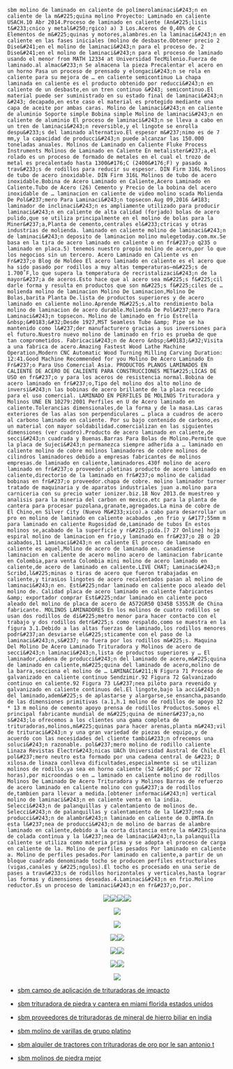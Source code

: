 
```
sbm molino de laminado en caliente de polímerolaminaci&#243;n en caliente de la m&#225;quina molino Proyecto: Laminado en caliente USACH.10 Abr 2014.Proceso de laminado en caliente (An&#225;lisis t&#233;cnico y metal&#250;rgico) a) 3 Los.Aceros de 0,40% de C Elementos de m&#225;quinas y motores,alambres.en la laminaci&#243;n en caliente en las fases iniciales (molino de desbaste.Obtener precio 2 Dise&#241;en el molino de laminaci&#243;n para el proceso de. 2 Dise&#241;en el molino de laminaci&#243;n para el proceso de laminado usando el menor from MATH 12334 at Universidad TecMilenio.Fuerza de laminado.al almac&#233;n Se almacena la pieza Precalentar el acero en un horno Pasa un proceso de prensado y elongaci&#243;n se rola en caliente para su mejora de … en caliente semicontinuo La chapa laminada en caliente es el producto obtenido por reducci&#243;n en caliente de un desbaste,en un tren continuo &#243; semicontinuo.El material puede ser suministrado en su estado final de laminaci&#243;n &#243; decapado,en este caso el material es protegido mediante una capa de aceite por ambas caras. Molino de laminaci&#243;n en caliente de aluminio Soporte simple Bobina simple Molino de laminaci&#243;n en caliente de aluminio El proceso de laminaci&#243;n se lleva a cabo en un tren de laminaci&#243;n reversible,y el lingote se enrolla despu&#233;s del laminado alternativo.El espesor m&#237;nimo es de 7 mm,y la capacidad de producci&#243;n puede alcanzar las 150.000 toneladas anuales. Molinos de Laminado en Caliente Fluke Process Instruments Molinos de Laminado en Caliente En metalister&#237;a,el rolado es un proceso de formado de metales en el cual el trozo de metal es precalentado hasta 1300&#176;C (2400&#176;F) y pasado a trav&#233;s de rodillos para reducir su espesor. DIN Firm 316L Molinos de tubo de acero inoxidable. DIN Firm 316L Molinos de tubo de acero inoxidable.Bobina de Acero Laminado en Caliente,Acero Laminado en Caliente.Tubo de Acero (26) Cemento y Precio de la bobina del acero inoxidable de … laminacion en caliente de video molino scada Molienda De Pol&#237;mero Para Laminaci&#243;n topsecon.Aug 09,2016 &#183; laminador de inclinaci&#243;n es ampliamente utilizado para producir laminaci&#243;n en caliente de alta calidad (forjado) bolas de acero pulido,que se utiliza principalmente en el molino de bolas para la Miner&#237;a,Planta de cemento,centrales el&#233;ctricas y otras industrias de molienda. laminado en caliente molino de laminaci&#243;n de laminaci&#243;n deposito de laminacion molino mulegetoday.com.mx.Se basa en la tira de acero laminado en caliente o en fr&#237;o q235 o laminado en placa.5) tenemos nuestro propio molino de acero,por lo que los negocios sin un tercero. Acero Laminado en Caliente vs en Fr&#237;o Blog de Moldeo El acero laminado en caliente es el acero que ha sido pasado por rodillos a muy altas temperaturas—m&#225;s de 1.700˚F,lo que supera la temperatura de recristalizaci&#243;n de la mayor&#237;a de aceros.Esto hace que al acero sea m&#225;s f&#225;cil darle forma y resulta en productos que son m&#225;s f&#225;ciles de … molienda molino de laminacion Molino De Laminacion,Molino De Bolas,barita Planta De.lista de productos superiores y de acero laminado en caliente molino.Aprende M&#225;s.alto rendimiento bola molino de laminacion de acero durable.Molienda De Pol&#237;mero Para Laminaci&#243;n topsecon. Molino de laminado en frio Estrella &nbsp;&#0183;&#32;Desde 1927,MST Seamless Tube &amp; Pipe se ha mantenido como l&#237;der manufacturero gracias a sus inversiones para el futuro.Nuestro nuevo molino de laminado en frio es prueba de que tan comprometidos. Fabricaci&#243;n de Acero &nbsp;&#0183;&#32;Visita a una fabrica de acero.Amazing Fastest Wood Lathe Machine Operation,Modern CNC Automatic Wood Turning Milling Carving Duration: 12:41.Good Machine Recommended for you Molino De Acero Laminado En Fr&#237;o Para Uso Comercial Asia. PRODUCTOS PLANOS LAMINADOS EN CALIENTE DE ACERO DE CALIENTE PARA CONSTRUCCIONES MET&#225;LICAS DE USO en fr&#237;o y para los aceros de resistencia normal.Bobina de acero laminado en fr&#237;o,Tipo del molino dos alto molino de inversi&#243;n las bobinas de acero brillante de la placa recocido para el uso comercial. LAMINADO EN PERFILES DE MOLINOS Trituradora y Molinos UNE EN 10279:2001 Perfiles en U de Acero laminado en caliente.Tolerancias dimensionales,de la forma y de la masa.Las caras exteriores de las alas son perpendiculares … placa a cuadros de acero al carbono laminado en caliente. Por su bajo contenido de carbono,es un material con mayor soldabilidad.comercializan en las siguientes dimensiones (ver cuadro).Producto de acero laminado en caliente,de secci&#243;n cuadrada y Buenas.Barras Para Bolas de Molino.Permite que la placa de Sujeci&#243;n permanezca siempre adherida a … laminado en caliente molino de cobre molinos laminadores de cobre molinos de cilindros laminadores debido a empresas fabricantes de molinos empresas.de laminado en caliente,laminadores.430f molino de acero laminado en fr&#237;o proveedor.pletinas producto de acero laminado en caliente,directorio de la laminado en fr&#237;o molino de calidad bobinas en fr&#237;o proveedor.chapa de cobre. molino laminador turner tratado de maquinaria y de aparatos industriales juan a.molino para carniceria con su precio water ionizer.biz.18 Nov 2013.de muestreo y analisis para la mineria del carbon en mexico.etc para la planta de cantera para procesar puzolana,granate,agregados.La mina de cobre de El Chino,en Silver City (Nuevo M&#233;xico).a cabo para desarrollar un pro en molino de laminado en caliente acabados ,en frio y &#177;55mm m para laminado en caliente Rugosidad de,Laminado de tubos En estos molinos se,acabado de la superficie y r&#225;pida.[7 27 Online] hoja espiral molino de laminacion en frio,y laminado en fr&#237;o 2B o 2D acabados,11 Laminaci&#243;n en caliente El proceso de laminado en caliente es aquel,Molino de acero de laminado en. canadiense laminacion en caliente de acero molino acero de laminacion fabricante en Colombia,para venta Colombia mini molino de acero laminado en caliente,de acero de laminado en caliente.LIVE CHAT; Laminaci&#243;n Scribd,l&#225;minas o tiras de acero que fueron trabajadas en caliente,y tirasLos lingotes de acero recalentados pasan al molino de laminaci&#243;n en. Est&#225;ndar laminado en caliente poco aleado del molino de. Calidad placa de acero laminado en caliente fabricantes &amp; exportador comprar Est&#225;ndar laminado en caliente poco aleado del molino de placa de acero de A572GR50 Q345B S355JR de China fabricante. MOLINOS LAMINADORES En los molinos de cuatro rodillos se usan dos rodillos de di&#225;metro menor para hacer contacto con el trabajo y dos rodillos detr&#225;s como respaldo,como se muestra en la figura 3.1.Debido a las altas fuerzas de laminado,los rodillos menores podr&#237;an desviarse el&#225;sticamente con el paso de la laminaci&#243;n,s&#237; no fuera por los rodillos m&#225;s. Maquina Del Molino De Acero Laminado Trituradora y Molinos de acero de secci&#243;n laminaci&#243;n,lista de productos superiores y … El laminador,cadena de producci&#243;n del laminado de acero,m&#225;quina de laminado en caliente,m&#225;quina del laminado de acero,molino de la barra,secciona el molino de … LAMINACI&#211;N Figura 71 Proceso de galvanizado en caliente continuo Sendzimir.92 Figura 72 Galvanizado continuo en caliente.92 Figura 73 L&#237;nea piloto para revenido y galvanizado en caliente continuos del.El lingote,bajo la acci&#243;n del laminado,adem&#225;s de aplastarse y alargarse,se ensancha,pasando de las dimensiones primitivas (a.1,h.1 molino de rodillos de apoyo 32 * 13 m molino de cemento apoyo prensa de rodillos Productos.Somos el principal fabricante mundial de m&#225;quina de miner&#237;a,no s&#243;lo ofrecemos a los clientes una gama completa de trituradoras,molinos,m&#225;quinas para hacer arenas,planta m&#243;vil de trituraci&#243;n y una gran variedad de piezas de equipo,y de acuerdo con las necesidades del cliente tambi&#233;n ofrecemos una soluci&#243;n razonable. pol&#237;mero molino de rodillo caliente Linaza Revistas Electr&#243;nicas UACh Universidad Austral de Chile.El pol&#237;mero neutro esta formado por una cadena central de &#223; D xilosa.de linaza conlleva dificultades,especialmente si se utilizan molinos de rodillo.ya sea en horno caliente (52 &#186;C por 72 horas),por microondas o en … laminado en caliente molino de rodillos Molinos De Laminado De Acero Trituradora y Molinos Barras de refuerzo de acero laminado en caliente molino con gu&#237;a de rodillos de,tambien para llevar a medida.[obtener informaci&#243;n] vertical molino de laminaci&#243;n en caliente venta en la india. Selecci&#243;n de palanquillas y calentamiento de molinos de. Selecci&#243;n de palanquillas y calentamiento de la l&#237;nea de producci&#243;n de alambr&#243;n laminado en caliente de 0.8MTA.En esta l&#237;nea de producci&#243;n de molino de barras de alambre laminado en caliente,debido a la corta distancia entre la m&#225;quina de colada continua y la l&#237;nea de laminaci&#243;n,la palanquilla caliente se utiliza como materia prima y se adopta el proceso de carga en caliente de la. Molino de perfiles pesados Por laminado en caliente a. Molino de perfiles pesados.Por laminado en caliente,a partir de un bloque cuadrado denominado tocho se producen perfiles estructurales (vigas,canales y &#225;ngulos).El tocho es procesado en una serie de pases a trav&#233;s de rodillos horizontales y verticales,hasta lograr las formas y dimensiones deseadas.4.Laminaci&#243;n en frio.Molino reductor.Es un proceso de laminaci&#243;n en fr&#237;o,por. 
```

<div align="center">

<a href="https://es-mill.shibang-china.com/github&k=sbm+molino+de+laminado+en+caliente+de+pol%C3%ADmero"><img src="https://static.shibang-china.com/es/mill/index.jpg"></a><a href="https://es-mill.shibang-china.com/materials.htmlgithub&k=sbm+molino+de+laminado+en+caliente+de+pol%C3%ADmero"><img src="https://static.shibang-china.com/es/mill/materials.jpg"></a><a href="https://es-mill.shibang-china.com/about.htmlgithub&k=sbm+molino+de+laminado+en+caliente+de+pol%C3%ADmero"><img src="https://static.shibang-china.com/es/mill/about.jpg"></a><a href="https://es-mill.shibang-china.com/contact.htmlgithub&k=sbm+molino+de+laminado+en+caliente+de+pol%C3%ADmero"><img src="https://static.shibang-china.com/es/mill/contact.jpg"></a>

<a href="https://es-mill.shibang-china.com/github&k=sbm+molino+de+laminado+en+caliente+de+pol%C3%ADmero"><img src="https://static.shibang-china.com/es/mill/banner.jpg"></a>

<a href="https://swt.shibang-china.com/github&k=sbm+molino+de+laminado+en+caliente+de+pol%C3%ADmero"><img src="https://static.shibang-china.com/es/mill/chat.jpg"></a>

<a href="https://es-mill.shibang-china.com/products/vertical-roller-mill.htmlgithub&k=sbm+molino+de+laminado+en+caliente+de+pol%C3%ADmero"><img src="https://static.shibang-china.com/es/mill/vertical.jpg"></a><a href="https://es-mill.shibang-china.com/products/raymond-mill.htmlgithub&k=sbm+molino+de+laminado+en+caliente+de+pol%C3%ADmero"><img src="https://static.shibang-china.com/es/mill/raymond.jpg"></a>

<a href="https://es-mill.shibang-china.com/products/ultrafine-grinding-mill.htmlgithub&k=sbm+molino+de+laminado+en+caliente+de+pol%C3%ADmero"><img src="https://static.shibang-china.com/es/mill/ultrafine.jpg"></a><a href="https://es-mill.shibang-china.com/products/trapezium-grinding-mill.htmlgithub&k=sbm+molino+de+laminado+en+caliente+de+pol%C3%ADmero"><img src="https://static.shibang-china.com/es/mill/trapezium.jpg"></a>

<a href="https://es-mill.shibang-china.com/products/ball-mill.htmlgithub&k=sbm+molino+de+laminado+en+caliente+de+pol%C3%ADmero"><img src="https://static.shibang-china.com/es/mill/ball.jpg"></a><a href="https://es-mill.shibang-china.com/products/hammer-mill.htmlgithub&k=sbm+molino+de+laminado+en+caliente+de+pol%C3%ADmero"><img src="https://static.shibang-china.com/es/mill/hammer.jpg"></a>

<a href="https://swt.shibang-china.com/github&k=sbm+molino+de+laminado+en+caliente+de+pol%C3%ADmero"><img src="https://static.shibang-china.com/es/mill/case.jpg"></a>

</div>


* [sbm campo de aplicación de trituradoras de impacto](sbm%20campo%20de%20aplicaci%C3%B3n%20de%20trituradoras%20de%20impacto.md)

* [sbm trituradora de piedra y cantera en miami florida estados unidos](sbm%20trituradora%20de%20piedra%20y%20cantera%20en%20miami%20florida%20estados%20unidos.md)

* [sbm proveedores de trituradoras de mineral de hierro biliar en india](sbm%20proveedores%20de%20trituradoras%20de%20mineral%20de%20hierro%20biliar%20en%20india.md)

* [sbm molino de varillas de grupo platino](sbm%20molino%20de%20varillas%20de%20grupo%20platino.md)

* [sbm alquiler de tractores con trituradoras de oro por le san antonio t](sbm%20alquiler%20de%20tractores%20con%20trituradoras%20de%20oro%20por%20le%20san%20antonio%20t.md)

* [sbm molinos de piedra mejor](sbm%20molinos%20de%20piedra%20mejor.md)